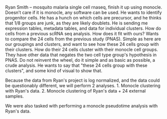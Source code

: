 Ryan Smith – mosquito malaria single cell rnaseq, finish it up using monocle. Doesn’t care if it is monocle, any software can be used. He wants to identify progenitor cells.
He has a hunch on which cells are precursor, and he thinks that 1/8 groups are junk, as they are likely doublets.
He is sending me expression tables, metadata tables, and data for individual clusters.
How do cells from a previous scRNA seq analysis.  How does it fit with ours? Wants to compare the 24 cells from the previous study (PNAS).  Simple as here are our groupings and clusters, and want to see how these 24 cells group with their clusters. How do their 24 cells cluster with their monocle cell groups.  
They have other data that negates the two cell type group's hypothesis in PNAS. Do not reinvent the wheel, do it simple and as basic as possible, a crude analysis.  He wants to say that "these 24 cells group with these clusters", and some kind of visual to show that.

Because the data from Ryan's project is log normalized, and the data could be questionably different, we will perform 2 analyses.  1.  Monocle clustering with Ryan's data. 2. Monocle clustering of Ryan's data + 24 external samples.

We were also tasked with performing a monocle pseudotime analysis with Ryan's data.

